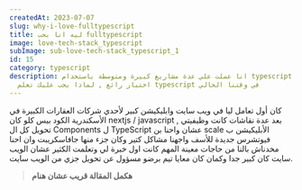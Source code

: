 ```yaml
---
createdAt: 2023-07-07
slug: why-i-love-fulltypescript
title: ليه انا بحب fulltypescript
image: love-tech-stack_typescript
subImage: sub-love-tech-stack_typescript_1
id: 15
category: typescript
description: انا عملت علي عدة مشاريع كبيرة ومتوسطة باستخدام typescript وكان
  اختيار رائع , لماذا يجب عليك تعلم typescript في وقتنا الحالي
---
```

كان أول تعامل ليا في ويب سايت وابليكيشن كبير لأحدي شركات العقارات الكبيرة في الأسكندرية الكود بيس كلو كان nextjs / javascript , بعد عدة نقاشات كانت وظيفيتي تحويل كل ال Components ل TypeScript عشان واحنا بن scale الأبليكيشن ب فيوتشرس جديدة للأسف واجهنا مشاكل كتير وكان جزء منها جافاسكريبت وان احنا مخدناش بالنا من حاجات معينة المهم كانت اول خبرة لي وتعلمت الكثير عشان الويب سايت كان كبير جدا وكمان كان معايا تيم برضو مسؤول عن تحويل جزي من الويب سايت.

> **هكمل المقالة قريب عشان هنام**